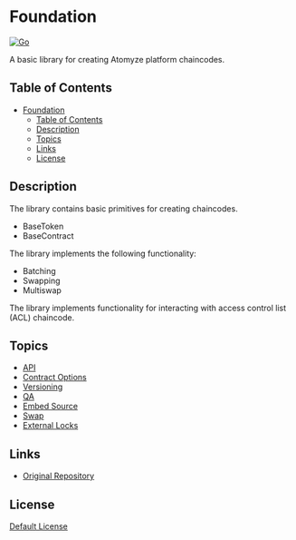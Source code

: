 # Foundation

[![Go](https://github.com/anoideaopen/foundation/actions/workflows/go.yml/badge.svg?branch=main)](https://github.com/anoideaopen/foundation/actions/workflows/go.yml)

A basic library for creating Atomyze platform chaincodes.

## Table of Contents
- [Foundation](#-foundation)
  - [Table of Contents](#-table-of-contents)
  - [Description](#-description)
  - [Topics](#-topics)
  - [Links](#-links)
  - [License](#-license)

## Description

The library contains basic primitives for creating chaincodes.

* BaseToken
* BaseContract

The library implements the following functionality:

* Batching
* Swapping
* Multiswap

The library implements functionality for interacting with access control list (ACL) chaincode.

## Topics

* [API](doc/api.md)
* [Contract Options](doc/options.md)
* [Versioning](doc/versioning.md)
* [QA](doc/qa.md)
* [Embed Source](doc/embed.md)
* [Swap](doc/swap.md)
* [External Locks](doc/external-locks.md)

## Links

* [Original Repository](https://github.com/anoideaopen/foundation)

## License

[Default License](LICENSE)

